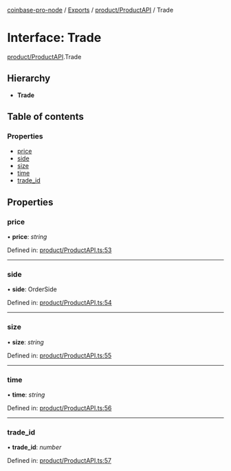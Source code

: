 [coinbase-pro-node](../../README.md) / [Exports](../../modules.md) / [product/ProductAPI](../../modules/product_productapi.md) / Trade

# Interface: Trade

[product/ProductAPI](../../modules/product_productapi.md).Trade

## Hierarchy

- **Trade**

## Table of contents

### Properties

- [price](productapi.trade.md#price)
- [side](productapi.trade.md#side)
- [size](productapi.trade.md#size)
- [time](productapi.trade.md#time)
- [trade_id](productapi.trade.md#trade_id)

## Properties

### price

• **price**: _string_

Defined in: [product/ProductAPI.ts:53](https://github.com/bennycode/coinbase-pro-node/blob/bf1bcdd/src/product/ProductAPI.ts#L53)

---

### side

• **side**: OrderSide

Defined in: [product/ProductAPI.ts:54](https://github.com/bennycode/coinbase-pro-node/blob/bf1bcdd/src/product/ProductAPI.ts#L54)

---

### size

• **size**: _string_

Defined in: [product/ProductAPI.ts:55](https://github.com/bennycode/coinbase-pro-node/blob/bf1bcdd/src/product/ProductAPI.ts#L55)

---

### time

• **time**: _string_

Defined in: [product/ProductAPI.ts:56](https://github.com/bennycode/coinbase-pro-node/blob/bf1bcdd/src/product/ProductAPI.ts#L56)

---

### trade_id

• **trade_id**: _number_

Defined in: [product/ProductAPI.ts:57](https://github.com/bennycode/coinbase-pro-node/blob/bf1bcdd/src/product/ProductAPI.ts#L57)
